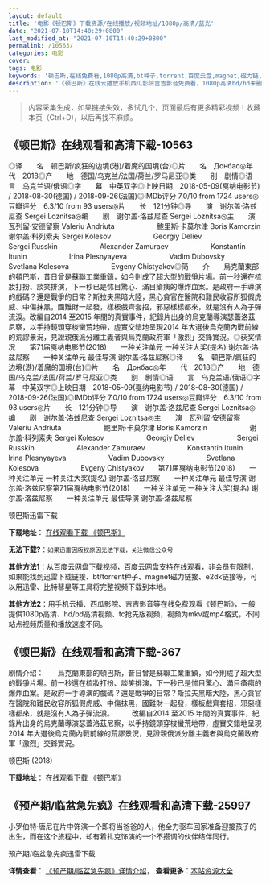 ```yaml
---
layout: default
title: '电影《顿巴斯》下载资源/在线播放/视频地址/1080p/高清/蓝光'
date: "2021-07-10T14:40:29+0800"
last_modified_at: "2021-07-10T14:40:29+0800"
permalink: /10563/
categories: 电影
cover:
tags: 电影
keywords: '顿巴斯,在线免费看,1080p高清,bt种子,torrent,百度云盘,magnet,磁力链,迅雷下载资源'
description: '《顿巴斯》在线云播放手机西瓜影院吉吉影音免费看，1080p高清bd/hd未删减完整版和tc抢先枪版，mkv/mp4格式，附带bt/torrent种子、magnet/磁力链、百度云盘、网盘资源迅雷下载链接'
---
```


>内容采集生成，如果链接失效，多试几个，页面最后有更多精彩视频！收藏本页（Ctrl+D)，以后再找不麻烦。


## 《顿巴斯》在线观看和高清下载-10563

◎译　　名　顿巴斯/疯狂的边境(港)/着魔的国境(台)◎片　　名　Донбас◎年　　代　2018◎产　　地　德国/乌克兰/法国/荷兰/罗马尼亚◎类　　别　剧情◎语　　言　乌克兰语/俄语◎字　　幕　中英双字◎上映日期　2018-05-09(戛纳电影节) / 2018-08-30(德国) / 2018-09-26(法国)◎IMDb评分 7.0/10 from 1724 users◎豆瓣评分　6.3/10 from 93 users◎片　　长　121分钟◎导　　演　谢尔盖·洛兹尼查 Sergei Loznitsa◎编　　剧　谢尔盖·洛兹尼查 Sergei Loznitsa◎主　　演　瓦列留·安德留察 Valeriu Andriuta　　　　　　鲍里斯·卡莫尔津 Boris Kamorzin　　　　　　谢尔盖·科列索夫 Sergei Kolesov　　　　　　Georgiy Deliev　　　　　　Sergei Russkin　　　　　　Alexander Zamuraev　　　　　　Konstantin Itunin　　　　　　Irina Plesnyayeva　　　　　　Vadim Dubovsky　　　　　　Svetlana Kolesova　　　　　　Evgeny Chistyakov◎简　　介　　烏克蘭東部的頓巴斯，昔日曾是蘇聯工業重鎮，如今則成了超大型的戰爭片場。前一秒還在梳妝打扮、談笑排演，下一秒已是怵目驚心、滿目瘡痍的爆炸血案。是政府一手導演的戲碼？還是戰爭的日常？斯拉夫黑暗大陸，黑心貪官在醫院和難民收容所狐假虎威、中傷抹黑，國難財一起發，樣板戲齊套招，邪惡樣樣都來，就是沒有人為子彈流淚。改編自2014 至2015 年間的真實事件，紀錄片出身的烏克蘭導演瑟蓋洛茲尼察，以手持鏡頭穿梭蠻荒地帶，虛實交錯地呈現2014 年大選後烏克蘭內戰前線的荒謬景況，見證親俄派分離主義者與烏克蘭政府軍「激烈」交鋒實況。◎获奖情况　　第71届戛纳电影节(2018)　　一种关注单元 一种关注大奖(提名) 谢尔盖·洛兹尼察　　一种关注单元 最佳导演 谢尔盖·洛兹尼察◎译　　名　顿巴斯/疯狂的边境(港)/着魔的国境(台)◎片　　名　Донбас◎年　　代　2018◎产　　地　德国/乌克兰/法国/荷兰/罗马尼亚◎类　　别　剧情◎语　　言　乌克兰语/俄语◎字　　幕　中英双字◎上映日期　2018-05-09(戛纳电影节) / 2018-08-30(德国) / 2018-09-26(法国)◎IMDb评分 7.0/10 from 1724 users◎豆瓣评分　6.3/10 from 93 users◎片　　长　121分钟◎导　　演　谢尔盖·洛兹尼查 Sergei Loznitsa◎编　　剧　谢尔盖·洛兹尼查 Sergei Loznitsa◎主　　演　瓦列留·安德留察 Valeriu Andriuta　　　　　　鲍里斯·卡莫尔津 Boris Kamorzin　　　　　　谢尔盖·科列索夫 Sergei Kolesov　　　　　　Georgiy Deliev　　　　　　Sergei Russkin　　　　　　Alexander Zamuraev　　　　　　Konstantin Itunin　　　　　　Irina Plesnyayeva　　　　　　Vadim Dubovsky　　　　　　Svetlana Kolesova　　　　　　Evgeny Chistyakov　　第71届戛纳电影节(2018)　　一种关注单元 一种关注大奖(提名) 谢尔盖·洛兹尼察　　一种关注单元 最佳导演 谢尔盖·洛兹尼察第71届戛纳电影节(2018)　　一种关注单元 一种关注大奖(提名) 谢尔盖·洛兹尼察　　一种关注单元 最佳导演 谢尔盖·洛兹尼察


顿巴斯迅雷下载

**下载地址**： [在线观看下载 《顿巴斯》](https://www.993dy.com//vod-detail-id-36052.html) 


**无法下载?**：`如果迅雷因版权原因无法下载，关注微信公众号 `

**其他方法1**：从百度云网盘下载视频，百度云网盘支持在线观看，非会员有限制，如果能找到迅雷下载链接、bt/torrent种子、magnet磁力链接、e2dk链接等，可以用迅雷、比特彗星等工具将完整视频下载到本地。

**其他方法2**：用手机云播、西瓜影院、吉吉影音等在线免费观看《顿巴斯》，一般提供1080p高清、hd/bd高清视频、tc抢先版视频，视频为mkv或mp4格式，不同站点视频质量和播放速度不同。


## 《顿巴斯》在线观看和高清下载-367

剧情介绍：　　烏克蘭東部的頓巴斯，昔日曾是蘇聯工業重鎮，如今則成了超大型的戰爭片場。前一秒還在梳妝打扮、談笑排演，下一秒已是怵目驚心、滿目瘡痍的爆炸血案。是政府一手導演的戲碼？還是戰爭的日常？斯拉夫黑暗大陸，黑心貪官在醫院和難民收容所狐假虎威、中傷抹黑，國難財一起發，樣板戲齊套招，邪惡樣樣都來，就是沒有人為子彈流淚。  　　改編自2014 至2015 年間的真實事件，紀錄片出身的烏克蘭導演瑟蓋洛茲尼察，以手持鏡頭穿梭蠻荒地帶，虛實交錯地呈現2014 年大選後烏克蘭內戰前線的荒謬景況，見證親俄派分離主義者與烏克蘭政府軍「激烈」交鋒實況。


顿巴斯 (2018)

**下载地址**： [在线观看下载 《顿巴斯》](https://www.btbtdy.me/btdy/dy16887.html) 


## 《预产期/临盆急先疯》在线观看和高清下载-25997

小罗伯特·唐尼在片中饰演一个即将当爸爸的人，他全力驱车回家准备迎接孩子的出生，而在这个旅程中，却有着扎克饰演的一个不搭调的伙伴结伴同行。


预产期/临盆急先疯迅雷下载

**详情查看**： [《预产期/临盆急先疯》详情介绍](/movie/25997/)， **查看更多**：[本站资源大全](/movie/t/all/)

